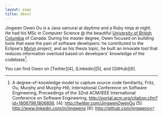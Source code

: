 ```yaml
---
layout: page
title: About
---
```


Jingwen Owen Ou is a Java samurai at daytime and a Ruby ninja at night. He had his MSc in Computer Science @ the beautiful [University of British Columbia][1] of Canada. During his master degree, Owen focused on building tools that ease the pain of software developers: he contributed to the Eclipse's [Mylyn][2] project, and as his thesis topic, he built an innovate tool that reduces information overload based on developers' knowledge of the codebase[^3].

You can find Owen on [Twitter][4], [Linkedin][5], and [GitHub][6].


[1]: http://www.ubc.ca/
[2]: http://www.eclipse.org/mylyn/
[^3]: A degree-of-knowledge model to capture source code familiarity, Fritz, Ou, Murphy and Murphy-Hill, International Conference on Software Engineering, Proceedings of the 32nd ACM/IEEE International Conference on Software Engineering, <http://portal.acm.org/citation.cfm?id=1806799.1806856>.
[4]: http://twitter.com/JingwenOwenOu
[5]: http://www.linkedin.com/in/jingweno
[6]: http://github.com/jingweno